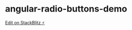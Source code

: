 # angular-radio-buttons-demo

[Edit on StackBlitz ⚡️](https://stackblitz.com/edit/angular-radio-buttons-demo)